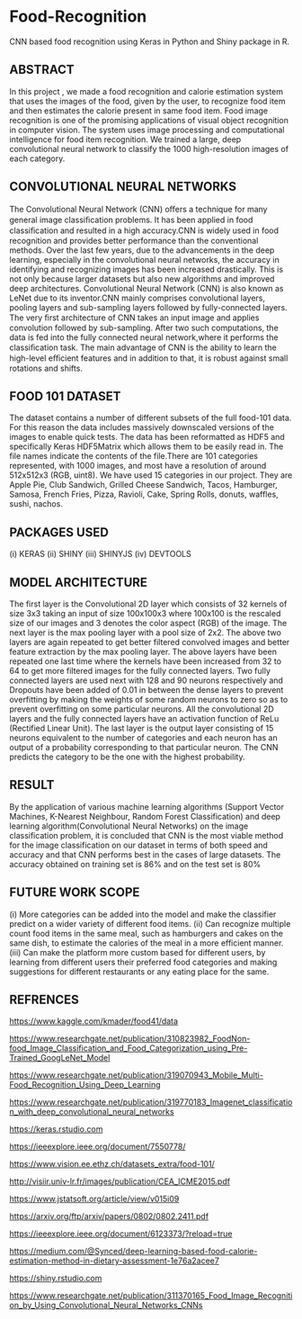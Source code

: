 # Food-Recognition
CNN based food recognition using Keras in Python and Shiny package in R.

## ABSTRACT

In this project , we made a food recognition and calorie estimation system that uses the images of the food, given by the user, to recognize food item and then estimates the calorie present in same food item. Food image recognition is one of the promising applications of visual object recognition in computer vision. 
The system uses image processing and computational intelligence for food item recognition. 
We trained a large, deep convolutional neural network to classify the 1000 high-resolution images of each category.

## CONVOLUTIONAL NEURAL NETWORKS

The Convolutional Neural Network (CNN) oﬀers a technique for many general image classiﬁcation problems. It has been applied in food classiﬁcation and resulted in a high accuracy.CNN is widely used in food recognition and provides better performance than the conventional methods.
Over the last few years, due to the advancements in the deep learning, especially in the convolutional neural networks, the accuracy in identifying and recognizing images has been increased drastically. This is not only because larger datasets but also new algorithms and improved deep architectures. Convolutional Neural Network (CNN) is also known as LeNet due to its inventor.CNN mainly comprises convolutional layers, pooling layers and sub-sampling layers followed by fully-connected layers. The very ﬁrst architecture of CNN takes an input image and applies convolution followed by sub-sampling. After two such computations, the data is fed into the fully connected neural network,where it performs the classiﬁcation task. The main advantage of CNN is the ability to learn the high-level eﬃcient features and in addition to that, it is robust against small rotations and shifts.


## FOOD 101 DATASET

The dataset contains a number of different subsets of the full food-101 data. For this reason the data includes massively downscaled versions of the images to enable quick tests. The data has been reformatted as HDF5 and specifically Keras HDF5Matrix which allows them to be easily read in. The file names indicate the contents of the file.There are 101 categories represented, with 1000 images, and most have a resolution of around 512x512x3 (RGB, uint8).
We have used 15 categories in our project. They are Apple Pie, Club Sandwich, Grilled Cheese Sandwich, Tacos, Hamburger, Samosa, French Fries, Pizza, Ravioli, Cake, Spring Rolls, donuts, waffles, sushi, nachos.

## PACKAGES  USED

(i) KERAS
(ii) SHINY
(iii) SHINYJS
(iv)  DEVTOOLS

## MODEL ARCHITECTURE

The first layer is the Convolutional 2D layer which consists of 32 kernels of size 3x3 taking an input of size 100x100x3 where 100x100 is the rescaled size of our images and 3 denotes the color aspect (RGB) of the image.
The next layer is the max pooling layer with a pool size of 2x2.
The above two layers are again repeated to get better filtered convolved images and better feature extraction by the max pooling layer.
The above layers have been repeated one last time where the kernels have been increased from 32 to 64 to get more filtered images for the fully connected layers.
Two fully connected layers are used next with 128 and 90 neurons respectively and Dropouts have been added of 0.01 in between the dense layers to prevent overfitting by making the weights of some random neurons to zero so as to prevent overfitting on some particular neurons.
All the convolutional 2D layers and the fully connected layers have an activation function of ReLu (Rectified Linear Unit).
The last layer is the output layer consisting of 15 neurons equivalent to the number of categories and each neuron has an output of a probability corresponding to that particular neuron. The CNN predicts the category to be the one with the highest probability.

## RESULT

By the application of various machine learning algorithms (Support Vector Machines, K-Nearest Neighbour, Random Forest Classification) and deep learning algorithm(Convolutional Neural Networks) on the image classification problem, it is concluded that CNN is the most viable method for the image classification on our dataset in terms of both speed and accuracy and that CNN performs best in the cases of large datasets.
The accuracy obtained on training set is 86% and on the test set is 80%


## FUTURE  WORK  SCOPE

(i) More categories can be added into the model and make the classifier predict on a wider variety of different food items.
(ii) Can recognize multiple count food items in the same meal, such as hamburgers and cakes on the same dish, to estimate the calories of the meal in a more efficient manner.
(iii) Can make the platform more custom based for different users, by learning from different users their preferred food categories and making suggestions for different restaurants or any eating place for the same.


## REFRENCES
https://www.kaggle.com/kmader/food41/data

https://www.researchgate.net/publication/310823982_FoodNon-food_Image_Classification_and_Food_Categorization_using_Pre-Trained_GoogLeNet_Model

https://www.researchgate.net/publication/319070943_Mobile_Multi-Food_Recognition_Using_Deep_Learning

https://www.researchgate.net/publication/319770183_Imagenet_classification_with_deep_convolutional_neural_networks 

https://keras.rstudio.com

https://ieeexplore.ieee.org/document/7550778/

https://www.vision.ee.ethz.ch/datasets_extra/food-101/

http://visiir.univ-lr.fr/images/publication/CEA_ICME2015.pdf

https://www.jstatsoft.org/article/view/v015i09

https://arxiv.org/ftp/arxiv/papers/0802/0802.2411.pdf

https://ieeexplore.ieee.org/document/6123373/?reload=true

https://medium.com/@Synced/deep-learning-based-food-calorie-estimation-method-in-dietary-assessment-1e76a2acee7

https://shiny.rstudio.com

https://www.researchgate.net/publication/311370165_Food_Image_Recognition_by_Using_Convolutional_Neural_Networks_CNNs

